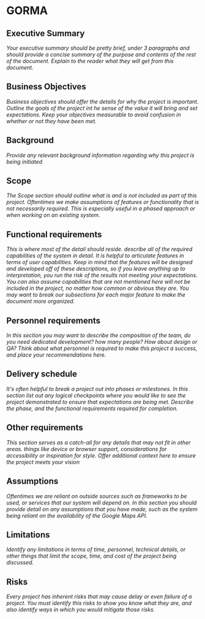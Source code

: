 # GORMA

## Executive Summary

*Your executive summary should be pretty brief, under 3 paragraphs and should provide a concise summary of the purpose and contents of the rest of the document.  Explain to the reader what they will get from this document.*

## Business Objectives

*Business objectives should offer the details for why the project is important.  Outline the goals of the project int he sense of the value it will bring and set expectations.  Keep your objectives measurable to avoid confusion in whether or not they have been met.*

## Background

*Provide any relevant background information regarding why this project is being initiated*

## Scope

*The Scope section should outline what is and is not included as part of this project.  Oftentimes we make assumptions of features or functionality that is not necessarily required.  This is especially useful in a phased approach or when working on an existing system.*

## Functional requirements

*This is where most of the detail should reside.  describe all of the required capabilities of the system in detail.  It is helpful to articulate features in terms of user capabilities.  Keep in mind that the features will be designed and developed off of these descriptions, so if you leave anything up to interpretation, you run the risk of the results not meeting your expectations.  You can also assume capabilities that are not mentioned here will not be included in the project, no matter how common or obvious they are.  You may want to break our subsections for each major feature to make the document more organized.*


## Personnel requirements

*In this section you may want to describe the composition of the team, do you need dedicated development?  how many people?  How about design or QA?  Think about what personnel is required to make this project a success, and place your recommendations here.*

## Delivery schedule

*It's often helpful to break a project out into phases or milestones.  In this section list out any logical checkpoints where you would like to see the project demonstrated to ensure that expectations are being met.  Describe the phase, and the functional requirements required for completion.*

## Other requirements

*This section serves as a catch-all for any details that may not fit in other areas.  things like device or browser support, considerations for accessibility or inspiration for style.  Offer additional context here to ensure the project meets your vision*

## Assumptions

*Oftentimes we are reliant on outside sources such as frameworks to be used, or services that our system will depend on.  In this section you should provide detail on any assumptions that you have made, such as the system being reliant on the availability of the Google Maps API.*

## Limitations

*Identify any limitations in terms of time, personnel, technical details, or other things that limit the scope, time, and cost of the project being discussed.*

## Risks

*Every project has inherent risks that may cause delay or even failure of a project.  You must identify this risks to show you know what they are, and also identify ways in which you would mitigate those risks.*
